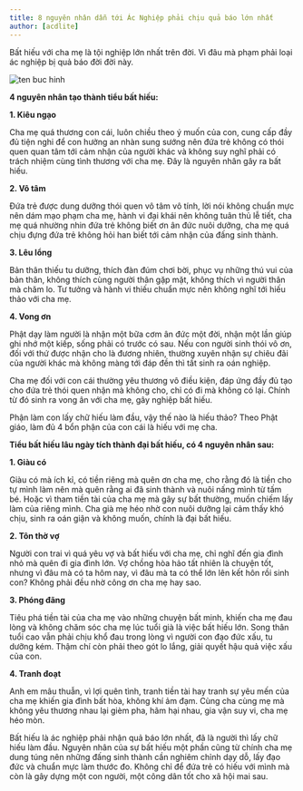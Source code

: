 ```yaml
---
title: 8 nguyên nhân dẫn tới Ác Nghiệp phải chịu quả báo lớn nhất
author: [acdlite]
---
```


Bất hiếu với cha mẹ là tội nghiệp lớn nhất trên đời. Vì đâu mà phạm phải loại ác nghiệp bị quả báo đời đời này.

![ten buc hinh](http://cms.lichngaytot.com/medias/standard/2016/1/21/8-nguyen-nhan-dan-toi-ac-nghiep-phai-chiu-qua-bao-lon-nhat-hinh-anh.jpg "ten buc hinh")

**4 nguyên nhân tạo thành tiểu bất hiếu:**

**1. Kiêu ngạo**

Cha mẹ quá thương con cái, luôn chiều theo ý muốn của con, cung cấp đầy đủ tiện nghi để con hưởng an nhàn sung sướng nên đứa trẻ không có thói quen quan tâm tới cảm nhận của người khác và không suy nghĩ phải có trách nhiệm cùng tình thương với cha mẹ. Đây là nguyên nhân gây ra bất hiếu.

**2. Vô tâm**

Đứa trẻ được dung dưỡng thói quen vô tâm vô tính, lời nói không chuẩn mực nên dám mạo phạm cha mẹ, hành vi đại khái nên không tuân thủ lễ tiết, cha mẹ quá nhường nhin đứa trẻ không biết ơn ân đức nuôi dưỡng, cha mẹ quá chịu đựng đứa trẻ không hỏi han biết tới cảm nhận của đấng sinh thành.

**3. Lêu lổng**

Bản thân thiếu tu dưỡng, thích đàn đúm chơi bời, phục vụ những thú vui của bản thân, không thích cùng người thân gặp mặt, không thích vì người thân mà chăm lo. Tư tưởng và hành vi thiếu chuẩn mực nên không nghĩ tới hiếu thảo với cha mẹ.

**4. Vong ơn**

Phật dạy làm người là nhận một bữa cơm ân đức một đời, nhận một lần giúp ghi nhớ một kiếp, sống phải có trước có sau. Nếu con người sinh thói vô ơn, đối với thứ được nhận cho là đương nhiên, thường xuyên nhận sự chiêu đãi của người khác mà không màng tới đáp đền thì tất sinh ra oán nghiệp.

Cha mẹ đối với con cái thường yêu thương vô điều kiện, đáp ứng đầy đủ tạo cho đứa trẻ thói quen nhận mà không cho, chỉ có đi mà không có lại. Chính từ đó sinh ra vong ân với cha mẹ, gây nghiệp bất hiếu.

Phận làm con lấy chữ hiếu làm đầu, vậy thế nào là hiếu thảo? Theo Phật giáo, làm đủ 4 bổn phận của con cái là hiếu với mẹ cha.

**Tiểu bất hiếu lâu ngày tích thành đại bất hiếu, có 4 nguyên nhân sau:**

**1. Giàu có**

Giàu có mà ích kỉ, có tiền riêng mà quên ơn cha mẹ, cho rằng đó là tiền cho tự mình làm nên mà quên rằng ai đã sinh thành và nuôi nấng mình từ tấm bé. Hoặc vì tham tiền tài của cha mẹ mà gây sự bất thường, muốn chiếm lấy làm của riêng mình. Cha già mẹ héo nhờ con nuôi dưỡng lại cảm thấy khó chịu, sinh ra oán giận và không muốn, chính là đại bất hiếu.

**2. Tôn thờ vợ**

Người con trai vì quá yêu vợ và bất hiếu với cha mẹ, chỉ nghĩ đến gia đình nhỏ mà quên đi gia đình lớn. Vợ chồng hòa hảo tất nhiên là chuyện tốt, nhưng vì đâu mà có ta hôm nay, vì đâu mà ta có thể lớn lên kết hôn rồi sinh con? Không phải đều nhờ công ơn cha mẹ hay sao.

**3. Phóng đãng**

Tiêu phá tiền tài của cha mẹ vào những chuyện bất minh, khiến cha mẹ đau lòng và không chăm sóc cha mẹ lúc tuổi già là việc bất hiếu lớn. Song thân tuổi cao vẫn phải chịu khổ đau trong lòng vì người con đạo đức xấu, tu dưỡng kém. Thậm chí còn phải theo gót lo lắng, giải quyết hậu quả việc xấu của con.

**4. Tranh đoạt**

Anh em mâu thuẫn, vì lợi quên tình, tranh tiền tài hay tranh sự yêu mến của cha mẹ khiến gia đình bất hòa, không khí ảm đạm. Cùng cha cùng mẹ mà không yêu thương nhau lại gièm pha, hãm hại nhau, gia vận suy vi, cha mẹ héo mòn.

Bất hiếu là ác nghiệp phải nhận quả báo lớn nhất, đã là người thì lấy chữ hiếu làm đầu. Nguyên nhân của sự bất hiếu một phần cũng từ chính cha mẹ dung túng nên những đấng sinh thành cần nghiêm chỉnh dạy dỗ, lấy đạo đức và chuẩn mực làm thước đo. Không chỉ để đứa trẻ có hiếu với mình mà còn là gây dựng một con người, một công dân tốt cho xã hội mai sau.
